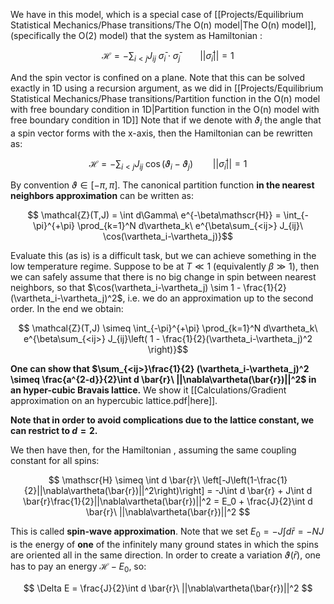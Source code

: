 We have in this model, which is a special case of [[Projects/Equilibrium Statistical Mechanics/Phase transitions/The O(n) model|The O(n) model]], (specifically the O(2) model) that the system as Hamiltonian :

$$ \mathscr{H} = - \sum_{i<j} J_{ij}\ \bar{\sigma}_i\cdot\bar{\sigma}_j \qquad ||\bar{\sigma}_i|| = 1 $$

And the spin vector is confined on a plane. 
Note that this can be solved exactly in 1D using a recursion argument, as we did in [[Projects/Equilibrium Statistical Mechanics/Phase transitions/Partition function in the O(n) model with free boundary condition in 1D|Partition function in the O(n) model with free boundary condition in 1D]]
Note that if we denote with $\vartheta_i$ the angle that a spin vector forms with the x-axis, then the Hamiltonian can be rewritten as:

$$ \mathscr{H} = - \sum_{i<j} J_{ij}\ \cos(\vartheta_i-\vartheta_j) \qquad ||\bar{\sigma}_i|| = 1 $$

By convention $\vartheta \in [-\pi, \pi]$. The canonical partition function **in the nearest neighbors approximation** can be written as:

$$ \mathcal{Z}(T,J) = \int d\Gamma\ e^{-\beta\mathscr{H}} = \int_{-\pi}^{+\pi} \prod_{k=1}^N d\vartheta_k\ e^{\beta\sum_{<ij>} J_{ij}\ \cos(\vartheta_i-\vartheta_j)}$$

Evaluate this (as is) is a difficult task, but we can achieve something in the low temperature regime.
Suppose to be at $T \ll 1$ (equivalently $\beta \gg 1$), then we can safely assume that there is no big change in spin between nearest neighbors, so that $\cos(\vartheta_i-\vartheta_j) \sim 1 -  \frac{1}{2}(\vartheta_i-\vartheta_j)^2$, i.e. we do an approximation up to the second order.
In the end we obtain:

$$ \mathcal{Z}(T,J)  \simeq \int_{-\pi}^{+\pi} \prod_{k=1}^N d\vartheta_k\ e^{\beta\sum_{<ij>} J_{ij}\left(  1 -  \frac{1}{2}(\vartheta_i-\vartheta_j)^2 \right)}$$

**One can show that $\sum_{<ij>}\frac{1}{2} (\vartheta_i-\vartheta_j)^2 \simeq \frac{a^{2-d}}{2}\int d \bar{r}\ ||\nabla\vartheta(\bar{r})||^2$ in an hyper-cubic Bravais lattice.** We show it [[Calculations/Gradient approximation on an hypercubic lattice.pdf|here]].

**Note that in order to avoid complications due to the lattice constant, we can restrict to $d=2$.**

We then have then, for the Hamiltonian , assuming the same coupling constant for all spins:

$$ \mathscr{H} \simeq \int d \bar{r}\ \left[-J\left(1-\frac{1}{2}||\nabla\vartheta(\bar{r})||^2\right)\right] = -J\int d \bar{r} + J\int d \bar{r}\frac{1}{2}||\nabla\vartheta(\bar{r})||^2 = E_0 + \frac{J}{2}\int d \bar{r}\ ||\nabla\vartheta(\bar{r})||^2 $$

This is called **spin-wave approximation**. Note that we set $E_0 = -J\int d \bar{r} = -NJ$ is the energy of **one** of the infinitely many ground states in which the spins are oriented all in the same direction.
In order to create a variation $\vartheta(\bar{r})$, one has to pay an energy $\mathscr{H} - E_0$, so:

$$ \Delta E = \frac{J}{2}\int d \bar{r}\ ||\nabla\vartheta(\bar{r})||^2 $$
